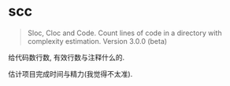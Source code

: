 # scc 



> Sloc, Cloc and Code. Count lines of code in a directory with complexity estimation.
> Version 3.0.0 (beta)



给代码数行数, 有效行数与注释什么的.

估计项目完成时间与精力(我觉得不太准).